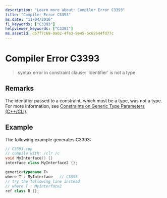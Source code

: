 ```yaml
---
description: "Learn more about: Compiler Error C3393"
title: "Compiler Error C3393"
ms.date: "11/04/2016"
f1_keywords: ["C3393"]
helpviewer_keywords: ["C3393"]
ms.assetid: d57f7c69-0a02-4fe3-9e45-bc62644fd77c
---
```

# Compiler Error C3393

> syntax error in constraint clause: 'identifier' is not a type

## Remarks

The identifier passed to a constraint, which must be a type, was not a type.  For more information, see [Constraints on Generic Type Parameters (C++/CLI)](../../extensions/constraints-on-generic-type-parameters-cpp-cli.md).

## Example

The following example generates C3393:

```cpp
// C3393.cpp
// compile with: /clr /c
void MyInterface() {}
interface class MyInterface2 {};

generic<typename T>
where T : MyInterface   // C3393
// try the following line instead
// where T : MyInterface2
ref class R {};
```

